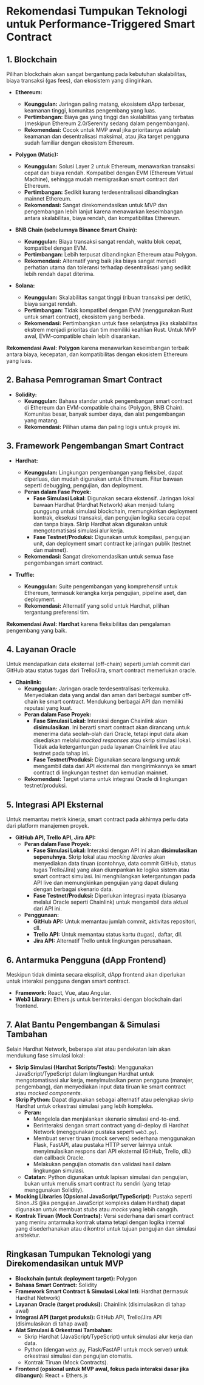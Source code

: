 # Rekomendasi Tumpukan Teknologi untuk Performance-Triggered Smart Contract

## 1. Blockchain

Pilihan blockchain akan sangat bergantung pada kebutuhan skalabilitas, biaya transaksi (gas fees), dan ekosistem yang diinginkan.

*   **Ethereum:**
    *   **Keunggulan:** Jaringan paling matang, ekosistem dApp terbesar, keamanan tinggi, komunitas pengembang yang luas.
    *   **Pertimbangan:** Biaya gas yang tinggi dan skalabilitas yang terbatas (meskipun Ethereum 2.0/Serenity sedang dalam pengembangan).
    *   **Rekomendasi:** Cocok untuk MVP awal jika prioritasnya adalah keamanan dan desentralisasi maksimal, atau jika target pengguna sudah familiar dengan ekosistem Ethereum.

*   **Polygon (Matic):**
    *   **Keunggulan:** Solusi Layer 2 untuk Ethereum, menawarkan transaksi cepat dan biaya rendah. Kompatibel dengan EVM (Ethereum Virtual Machine), sehingga mudah memigrasikan smart contract dari Ethereum.
    *   **Pertimbangan:** Sedikit kurang terdesentralisasi dibandingkan mainnet Ethereum.
    *   **Rekomendasi:** Sangat direkomendasikan untuk MVP dan pengembangan lebih lanjut karena menawarkan keseimbangan antara skalabilitas, biaya rendah, dan kompatibilitas Ethereum.

*   **BNB Chain (sebelumnya Binance Smart Chain):**
    *   **Keunggulan:** Biaya transaksi sangat rendah, waktu blok cepat, kompatibel dengan EVM.
    *   **Pertimbangan:** Lebih terpusat dibandingkan Ethereum atau Polygon.
    *   **Rekomendasi:** Alternatif yang baik jika biaya sangat menjadi perhatian utama dan toleransi terhadap desentralisasi yang sedikit lebih rendah dapat diterima.

*   **Solana:**
    *   **Keunggulan:** Skalabilitas sangat tinggi (ribuan transaksi per detik), biaya sangat rendah.
    *   **Pertimbangan:** Tidak kompatibel dengan EVM (menggunakan Rust untuk smart contract), ekosistem yang berbeda.
    *   **Rekomendasi:** Pertimbangkan untuk fase selanjutnya jika skalabilitas ekstrem menjadi prioritas dan tim memiliki keahlian Rust. Untuk MVP awal, EVM-compatible chain lebih disarankan.

**Rekomendasi Awal:** **Polygon** karena menawarkan keseimbangan terbaik antara biaya, kecepatan, dan kompatibilitas dengan ekosistem Ethereum yang luas.

## 2. Bahasa Pemrograman Smart Contract

*   **Solidity:**
    *   **Keunggulan:** Bahasa standar untuk pengembangan smart contract di Ethereum dan EVM-compatible chains (Polygon, BNB Chain). Komunitas besar, banyak sumber daya, dan alat pengembangan yang matang.
    *   **Rekomendasi:** Pilihan utama dan paling logis untuk proyek ini.

## 3. Framework Pengembangan Smart Contract

*   **Hardhat:**
    *   **Keunggulan:** Lingkungan pengembangan yang fleksibel, dapat diperluas, dan mudah digunakan untuk Ethereum. Fitur bawaan seperti debugging, pengujian, dan deployment.
    *   **Peran dalam Fase Proyek:**
        *   **Fase Simulasi Lokal:** Digunakan secara ekstensif. Jaringan lokal bawaan Hardhat (Hardhat Network) akan menjadi tulang punggung untuk simulasi blockchain, memungkinkan deployment kontrak, eksekusi transaksi, dan pengujian logika secara cepat dan tanpa biaya. Skrip Hardhat akan digunakan untuk mengotomatisasi simulasi alur kerja.
        *   **Fase Testnet/Produksi:** Digunakan untuk kompilasi, pengujian unit, dan deployment smart contract ke jaringan publik (testnet dan mainnet).
    *   **Rekomendasi:** Sangat direkomendasikan untuk semua fase pengembangan smart contract.

*   **Truffle:**
    *   **Keunggulan:** Suite pengembangan yang komprehensif untuk Ethereum, termasuk kerangka kerja pengujian, pipeline aset, dan deployment.
    *   **Rekomendasi:** Alternatif yang solid untuk Hardhat, pilihan tergantung preferensi tim.

**Rekomendasi Awal:** **Hardhat** karena fleksibilitas dan pengalaman pengembang yang baik.

## 4. Layanan Oracle

Untuk mendapatkan data eksternal (off-chain) seperti jumlah commit dari GitHub atau status tugas dari Trello/Jira, smart contract memerlukan oracle.

*   **Chainlink:**
    *   **Keunggulan:** Jaringan oracle terdesentralisasi terkemuka. Menyediakan data yang andal dan aman dari berbagai sumber off-chain ke smart contract. Mendukung berbagai API dan memiliki reputasi yang kuat.
    *   **Peran dalam Fase Proyek:**
        *   **Fase Simulasi Lokal:** Interaksi dengan Chainlink akan **disimulasikan**. Ini berarti smart contract akan dirancang untuk menerima data seolah-olah dari Oracle, tetapi input data akan disediakan melalui _mocked responses_ atau skrip simulasi lokal. Tidak ada ketergantungan pada layanan Chainlink live atau testnet pada tahap ini.
        *   **Fase Testnet/Produksi:** Digunakan secara langsung untuk mengambil data dari API eksternal dan mengirimkannya ke smart contract di lingkungan testnet dan kemudian mainnet.
    *   **Rekomendasi:** Target utama untuk integrasi Oracle di lingkungan testnet/produksi.

## 5. Integrasi API Eksternal

Untuk memantau metrik kinerja, smart contract pada akhirnya perlu data dari platform manajemen proyek.

*   **GitHub API, Trello API, Jira API:**
    *   **Peran dalam Fase Proyek:**
        *   **Fase Simulasi Lokal:** Interaksi dengan API ini akan **disimulasikan sepenuhnya**. Skrip lokal atau _mocking libraries_ akan menyediakan data tiruan (contohnya, data commit GitHub, status tugas Trello/Jira) yang akan diumpankan ke logika sistem atau smart contract simulasi. Ini menghilangkan ketergantungan pada API live dan memungkinkan pengujian yang dapat diulang dengan berbagai skenario data.
        *   **Fase Testnet/Produksi:** Diperlukan integrasi nyata (biasanya melalui Oracle seperti Chainlink) untuk mengambil data aktual dari API ini.
    *   **Penggunaan:**
        *   **GitHub API:** Untuk memantau jumlah commit, aktivitas repositori, dll.
        *   **Trello API:** Untuk memantau status kartu (tugas), daftar, dll.
        *   **Jira API:** Alternatif Trello untuk lingkungan perusahaan.

## 6. Antarmuka Pengguna (dApp Frontend)

Meskipun tidak diminta secara eksplisit, dApp frontend akan diperlukan untuk interaksi pengguna dengan smart contract.

*   **Framework:** React, Vue, atau Angular.
*   **Web3 Library:** Ethers.js untuk berinteraksi dengan blockchain dari frontend.

## 7. Alat Bantu Pengembangan & Simulasi Tambahan

Selain Hardhat Network, beberapa alat atau pendekatan lain akan mendukung fase simulasi lokal:

*   **Skrip Simulasi (Hardhat Scripts/Tests):** Menggunakan JavaScript/TypeScript dalam lingkungan Hardhat untuk mengotomatisasi alur kerja, menyimulasikan peran pengguna (manajer, pengembang), dan menyediakan input data tiruan ke smart contract atau _mocked components_.
*   **Skrip Python:** Dapat digunakan sebagai alternatif atau pelengkap skrip Hardhat untuk orkestrasi simulasi yang lebih kompleks.
    *   **Peran:**
        *   Mengelola dan menjalankan skenario simulasi end-to-end.
        *   Berinteraksi dengan smart contract yang di-deploy di Hardhat Network (menggunakan pustaka seperti `web3.py`).
        *   Membuat server tiruan (mock servers) sederhana menggunakan Flask, FastAPI, atau pustaka HTTP server lainnya untuk menyimulasikan respons dari API eksternal (GitHub, Trello, dll.) dan callback Oracle.
        *   Melakukan pengujian otomatis dan validasi hasil dalam lingkungan simulasi.
    *   **Catatan:** Python digunakan untuk lapisan simulasi dan pengujian, bukan untuk menulis smart contract itu sendiri (yang tetap menggunakan Solidity).
*   **Mocking Libraries (Opsional JavaScript/TypeScript):** Pustaka seperti Sinon.JS (jika pengujian JavaScript kompleks dalam Hardhat) dapat digunakan untuk membuat _stubs_ atau _mocks_ yang lebih canggih.
*   **Kontrak Tiruan (Mock Contracts):** Versi sederhana dari smart contract yang meniru antarmuka kontrak utama tetapi dengan logika internal yang disederhanakan atau dikontrol untuk tujuan pengujian dan simulasi arsitektur.

## Ringkasan Tumpukan Teknologi yang Direkomendasikan untuk MVP

*   **Blockchain (untuk deployment target):** Polygon
*   **Bahasa Smart Contract:** Solidity
*   **Framework Smart Contract & Simulasi Lokal Inti:** Hardhat (termasuk Hardhat Network)
*   **Layanan Oracle (target produksi):** Chainlink (disimulasikan di tahap awal)
*   **Integrasi API (target produksi):** GitHub API, Trello/Jira API (disimulasikan di tahap awal)
*   **Alat Simulasi & Orkestrasi Tambahan:**
    *   Skrip Hardhat (JavaScript/TypeScript) untuk simulasi alur kerja dan data.
    *   Python (dengan `web3.py`, Flask/FastAPI untuk mock server) untuk orkestrasi simulasi dan pengujian otomatis.
    *   Kontrak Tiruan (Mock Contracts).
*   **Frontend (opsional untuk MVP awal, fokus pada interaksi dasar jika dibangun):** React + Ethers.js
